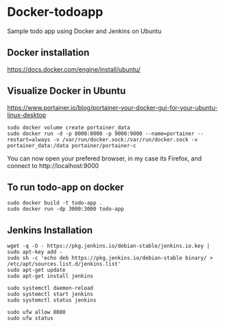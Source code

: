 # Docker-todoapp
Sample todo app using Docker and Jenkins on Ubuntu

## Docker installation
https://docs.docker.com/engine/install/ubuntu/

## Visualize Docker in Ubuntu
https://www.portainer.io/blog/portainer-your-docker-gui-for-your-ubuntu-linux-desktop

```shell
sudo docker volume create portainer_data
sudo docker run -d -p 8000:8000 -p 9000:9000 --name=portainer --restart=always -v /var/run/docker.sock:/var/run/docker.sock -v portainer_data:/data portainer/portainer-c
```

You can now open your prefered browser, in my case its Firefox, and connect to 
http://localhost:9000


## To run todo-app on docker
```shell
sudo docker build -t todo-app .
sudo docker run -dp 3000:3000 todo-app
```

## Jenkins Installation

```shell
wget -q -O - https://pkg.jenkins.io/debian-stable/jenkins.io.key | sudo apt-key add -
sudo sh -c 'echo deb https://pkg.jenkins.io/debian-stable binary/ > /etc/apt/sources.list.d/jenkins.list'
sudo apt-get update
sudo apt-get install jenkins

sudo systemctl daemon-reload
sudo systemctl start jenkins
sudo systemctl status jenkins

sudo ufw allow 8080
sudo ufw status
```

